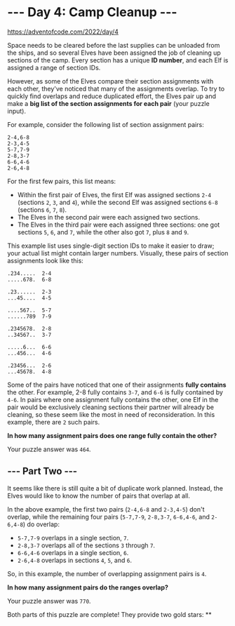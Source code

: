 # --- Day 4: Camp Cleanup ---
https://adventofcode.com/2022/day/4


Space needs to be cleared before the last supplies can be unloaded from the ships, and so several Elves have been assigned the job of cleaning up sections of the camp. Every section has a unique **ID number**, and each Elf is assigned a range of section IDs.

However, as some of the Elves compare their section assignments with each other, they've noticed that many of the assignments overlap. To try to quickly find overlaps and reduce duplicated effort, the Elves pair up and make a **big list of the section assignments for each pair** (your puzzle input).

For example, consider the following list of section assignment pairs:

`2-4,6-8` <br />
`2-3,4-5` <br />
`5-7,7-9` <br />
`2-8,3-7` <br />
`6-6,4-6` <br />
`2-6,4-8` <br />

For the first few pairs, this list means:

- Within the first pair of Elves, the first Elf was assigned sections `2-4` (sections `2`, `3`, and `4`), while the second Elf was assigned sections `6-8` (sections `6`, `7`, `8`).
- The Elves in the second pair were each assigned two sections.
- The Elves in the third pair were each assigned three sections: one got sections `5`, `6`, and `7`, while the other also got `7`, plus `8` and `9`.

This example list uses single-digit section IDs to make it easier to draw; your actual list might contain larger numbers. Visually, these pairs of section assignments look like this:

`.234.....  2-4` <br />
`.....678.  6-8` <br />

`.23......  2-3` <br />
`...45....  4-5` <br />

`....567..  5-7` <br />
`......789  7-9` <br />

`.2345678.  2-8` <br />
`..34567..  3-7` <br />

`.....6...  6-6` <br />
`...456...  4-6` <br />

`.23456...  2-6` <br />
`...45678.  4-8` <br />

Some of the pairs have noticed that one of their assignments **fully contains** the other. For example, 2-8 fully contains `3-7`, and `6-6` is fully contained by `4-6`. In pairs where one assignment fully contains the other, one Elf in the pair would be exclusively cleaning sections their partner will already be cleaning, so these seem like the most in need of reconsideration. In this example, there are `2` such pairs.

**In how many assignment pairs does one range fully contain the other?**

Your puzzle answer was `464`.

## --- Part Two ---
It seems like there is still quite a bit of duplicate work planned. Instead, the Elves would like to know the number of pairs that overlap at all.

In the above example, the first two pairs (`2-4,6-8` and `2-3,4-5`) don't overlap, while the remaining four pairs (`5-7,7-9`, `2-8,3-7`, `6-6,4-6`, and `2-6,4-8`) do overlap:

- `5-7,7-9` overlaps in a single section, `7`.
- `2-8,3-7` overlaps all of the sections `3` through `7`.
- `6-6,4-6` overlaps in a single section, `6`.
- `2-6,4-8` overlaps in sections `4`, `5`, and `6`.

So, in this example, the number of overlapping assignment pairs is `4`.

**In how many assignment pairs do the ranges overlap?**

Your puzzle answer was `770`.

Both parts of this puzzle are complete! They provide two gold stars: **